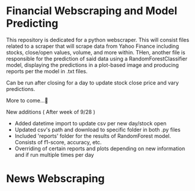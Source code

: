 # Financial Webscraping and Model Predicting

This repository is dedicated for a python webscraper. This will consist files related to a scraper that will scrape data from Yahoo Finance including stocks, close/open values, volume, and more within. THen, another file is responsible for the prediction of said data using a RandomForestClassifier model, displaying the predictions in a plot-based image and producing reports per the model in .txt files.

Can be run after closing for a day to update stock close price and vary predictions.

More to come...👀

New additions ( After week of 9/28 )

- Added datetime import to update csv per new day/stock open
- Updated csv's path and download to specific folder in both .py files
- Included 'reports' folder for the results of RandomForest model. Consists of f1-score, accuracy, etc.
- Overriding of certain reports and plots depending on new information and if run multiple times per day

# News Webscraping

